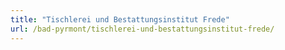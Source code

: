 ```yaml
---
title: "Tischlerei und Bestattungsinstitut Frede"
url: /bad-pyrmont/tischlerei-und-bestattungsinstitut-frede/
---
```

